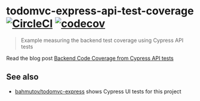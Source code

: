 # todomvc-express-api-test-coverage [![CircleCI](https://circleci.com/gh/bahmutov/todomvc-express-api-test-coverage/tree/main.svg?style=svg)](https://circleci.com/gh/bahmutov/todomvc-express-api-test-coverage/tree/main) [![codecov](https://codecov.io/gh/bahmutov/todomvc-express-api-test-coverage/branch/main/graph/badge.svg?token=DSYTIhKFYG)](https://codecov.io/gh/bahmutov/todomvc-express-api-test-coverage)

> Example measuring the backend test coverage using Cypress API tests

Read the blog post [Backend Code Coverage from Cypress API tests](https://glebbahmutov.com/blog/backend-coverage/)

## See also

- [bahmutov/todomvc-express](https://github.com/bahmutov/todomvc-express) shows Cypress UI tests for this project
